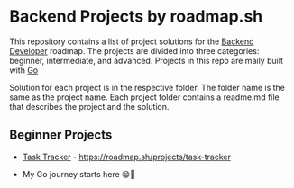 # Backend Projects by roadmap.sh

This repository contains a list of project solutions for the [Backend Developer](https://roadmap.sh/backend/projects) roadmap. The projects are divided into three categories: beginner, intermediate, and advanced. Projects in this repo are maily built with [Go](https://go.dev/)

Solution for each project is in the respective folder. The folder name is the same as the project name. Each project folder contains a readme.md file that describes the project and the solution.

## Beginner Projects
- [Task Tracker](https://github.com/williamssam/backend-projects-with-go/tree/main/task-tracker) - https://roadmap.sh/projects/task-tracker


- My Go journey starts here 😁🥳
